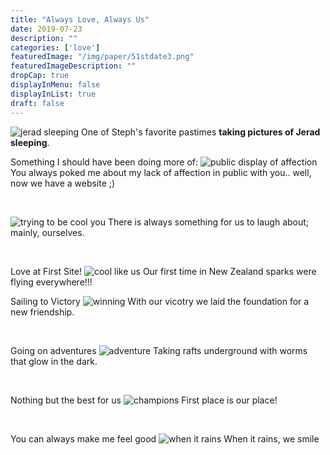 ```yaml
---
title: "Always Love, Always Us"
date: 2019-07-23
description: ""
categories: ['love']
featuredImage: "/img/paper/51stdate3.png"
featuredImageDescription: ""
dropCap: true
displayInMenu: false
displayInList: true
draft: false
---
```



![jerad sleeping](/img/us/sleep.jpg)
One of Steph's favorite pastimes **taking pictures of Jerad sleeping**.


Something I should have been doing more of:
![public display of affection](/img/us/pda.jpg)
You always poked me about my lack of affection in public with you.. well, now we have a website ;)

<br>

![trying to be cool you](/img/us/hats.jpg)
There is always something for us to laugh about; mainly, ourselves.

<br>

Love at First Site!
![cool like us](/img/us/cool.jpg)
Our first time in New Zealand sparks were flying everywhere!!!
<br>

Sailing to Victory
![winning](/img/us/winning.jpg)
With our vicotry we laid the foundation for a new friendship.

<br>

Going on adventures 
![adventure](/img/us/worms.jpg)
Taking rafts underground with worms that glow in the dark.

<br>

Nothing but the best for us
![champions](/img/us/cup.jpg)
First place is our place!

<br>

You can always make me feel good
![when it rains](/img/us/rain.jpg)
When it rains, we smile
